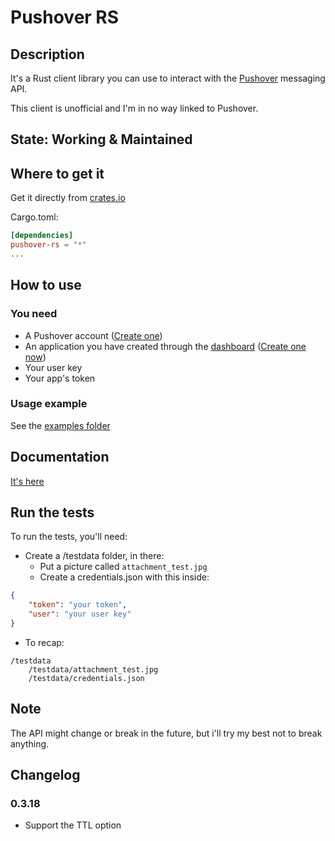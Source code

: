 # Pushover RS
## Description
It's a Rust client library you can use to interact with the [Pushover](https://www.pushover.net/) messaging API.

This client is unofficial and I'm in no way linked to Pushover.

## State: Working & Maintained

## Where to get it
Get it directly from [crates.io](https://crates.io/crates/pushover-rs)

Cargo.toml:
```Cargo.toml
[dependencies]
pushover-rs = "*"
...
```

## How to use
### You need
* A Pushover account ([Create one](https://pushover.net/signup))
* An application you have created through the [dashboard](https://www.pushover.net/) ([Create one now](https://pushover.net/apps/build))
* Your user key
* Your app's token

### Usage example
See the [examples folder](/examples)

## Documentation
[It's here](https://docs.rs/pushover-rs/latest/)

## Run the tests
To run the tests, you'll need:
- Create a /testdata folder, in there:
    - Put a picture called `attachment_test.jpg`
    - Create a credentials.json with this inside:
```json
{
    "token": "your token",
    "user": "your user key"
}
```
- To recap:
```
/testdata
    /testdata/attachment_test.jpg
    /testdata/credentials.json
```

## Note
The API might change or break in the future, but i'll try my best not to break anything.

## Changelog
### 0.3.18
- Support the TTL option
